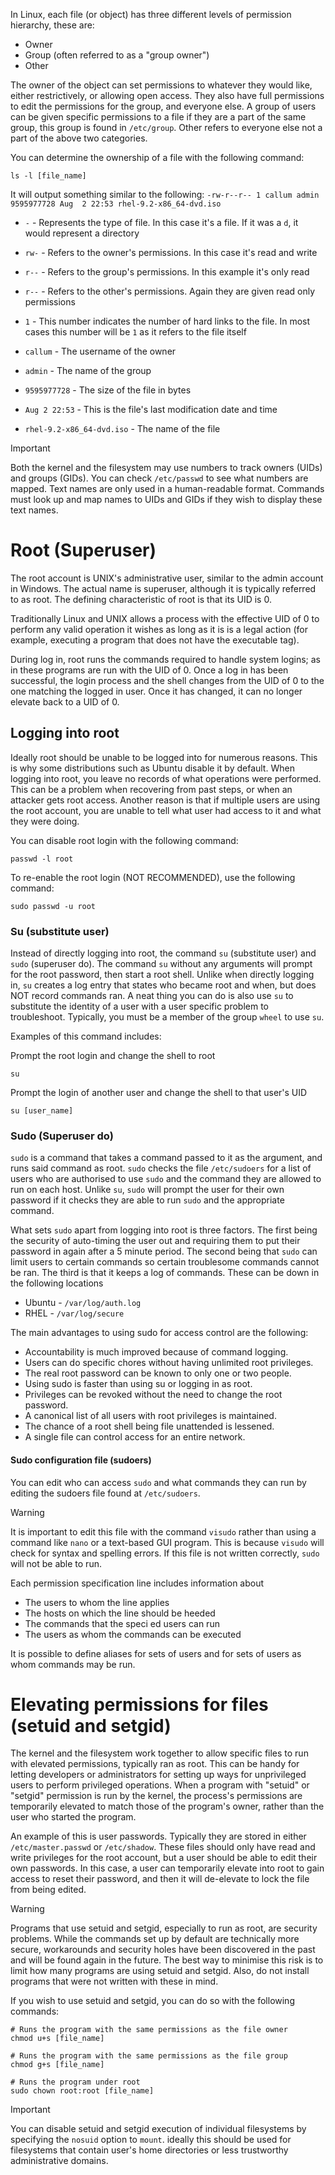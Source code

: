 In Linux, each file (or object) has three different levels of permission hierarchy, these are:
- Owner
- Group (often referred to as a "group owner")
- Other

The owner of the object can set permissions to whatever they would like, either restrictively, or allowing open access. They also have full permissions to edit the permissions for the group, and everyone else.
A group of users can be given specific permissions to a file if they are a part of the same group, this group is found in `/etc/group`.
Other refers to everyone else not a part of the above two categories. 

You can determine the ownership of a file with the following command:
```Shell
ls -l [file_name]
```

It will output something similar to the following:
`-rw-r--r-- 1 callum admin 9595977728 Aug  2 22:53 rhel-9.2-x86_64-dvd.iso`

- `-` - Represents the type of file. In this case it's a file. If it was a `d`, it would represent a directory
- `rw-` - Refers to the owner's permissions. In this case it's read and write
- `r--` - Refers to the group's permissions. In this example it's only read
- `r--` - Refers to the other's permissions. Again they are given read only permissions

- `1` - This number indicates the number of hard links to the file. In most cases this number will be `1` as it refers to the file itself
- `callum` - The username of the owner
- `admin` - The name of the group
- `9595977728` - The size of the file in bytes
- `Aug 2 22:53` - This is the file's last modification date and time
- `rhel-9.2-x86_64-dvd.iso` - The name of the file

>[!Important]
>Both the kernel and the filesystem may use numbers to track owners (UIDs) and groups (GIDs). You can check `/etc/passwd` to see what numbers are mapped.
>Text names are only used in a human-readable format. Commands must look up and map names to UIDs and GIDs if they wish to display these text names.

# Root (Superuser)

The root account is UNIX's administrative user, similar to the admin account in Windows. The actual name is superuser, although it is typically referred to as root. The defining characteristic of root is that its UID is 0.

Traditionally Linux and UNIX allows a process with the effective UID of 0 to perform any valid operation it wishes as long as it is is a legal action (for example, executing a program that does not have the executable tag).

During log in, root runs the commands required to handle system logins; as in these programs are run with the UID of 0. Once a log in has been successful, the login process and the shell changes from the UID of 0 to the one matching the logged in user. Once it has changed, it can no longer elevate back to a UID of 0. 

## Logging into root

Ideally root should be unable to be logged into for numerous reasons. This is why some distributions such as Ubuntu disable it by default.
When logging into root, you leave no records of what operations were performed. This can be a problem when recovering from past steps, or when an attacker gets root access. Another reason is that if multiple users are using the root account, you are unable to tell what user had access to it and what they were doing.

You can disable root login with the following command:
```Shell
passwd -l root
```

To re-enable the root login (NOT RECOMMENDED), use the following command:
```Shell
sudo passwd -u root
```

### Su (substitute user)

Instead of directly logging into root, the command `su` (substitute user) and `sudo` (superuser do). The command `su` without any arguments will prompt for the root password, then start a root shell. Unlike when directly logging in, `su` creates a log entry that states who became root and when, but does NOT record commands ran. A neat thing you can do is also use `su` to substitute the identity of a user with a user specific problem to troubleshoot. Typically, you must be a member of the group `wheel` to use `su`.

Examples of this command includes:

Prompt the root login and change the shell to root
```Shell
su
```

Prompt the login of another user and change the shell to that user's UID
```Shell
su [user_name]
```
### Sudo (Superuser do)

`sudo`  is a command that takes a command passed to it as the argument, and runs said command as root.
`sudo` checks the file `/etc/sudoers` for a list of users who are authorised to use `sudo` and the command they are allowed to run on each host. Unlike `su`, `sudo` will prompt the user for their own password if it checks they are able to run `sudo` and the appropriate command.

What sets `sudo` apart from logging into root is three factors. The first being the security of auto-timing the user out and requiring them to put their password in again after a 5 minute period. The second being that `sudo` can limit users to certain commands so certain troublesome commands cannot be ran. The third is that it keeps a log of commands. These can be down in the following locations

- Ubuntu - `/var/log/auth.log`
- RHEL - `/var/log/secure`

The main advantages to using sudo for access control are the following:
- Accountability is much improved because of command logging.
- Users can do specific chores without having unlimited root privileges.
- The real root password can be known to only one or two people.
- Using sudo is faster than using su or logging in as root.
- Privileges can be revoked without the need to change the root password.
- A canonical list of all users with root privileges is maintained.
- The chance of a root shell being file unattended is lessened.
- A single file can control access for an entire network.
#### Sudo configuration file (sudoers)

You can edit who can access `sudo` and what commands they can run by editing the sudoers file found at `/etc/sudoers`.

>[!Warning]
>It is important to edit this file with the command `visudo` rather than using a command like `nano` or a text-based GUI program. This is because `visudo` will check for syntax and spelling errors. If this file is not written correctly, `sudo` will not be able to run.

Each permission specification line includes information about
- The users to whom the line applies
- The hosts on which the line should be heeded
- The commands that the speci ed users can run
- The users as whom the commands can be executed

It is possible to define aliases for sets of users and for sets of users as whom commands may be run.
# Elevating permissions for files (setuid and setgid)

The kernel and the filesystem work together to allow specific files to run with elevated permissions, typically ran as root. This can be handy for letting developers or administrators for setting up ways for unprivileged users to perform privileged operations. When a program with "setuid" or "setgid" permission is run by the kernel, the process's permissions are temporarily elevated to match those of the program's owner, rather than the user who started the program.

An example of this is user passwords. Typically they are stored in either `/etc/master.passwd` or `/etc/shadow`.  These files should only have read and write privileges for the root account, but a user should be able to edit their own passwords. In this case, a user can temporarily elevate into root to gain access to reset their password, and then it will de-elevate to lock the file from being edited.

>[!Warning]
>Programs that use setuid and setgid, especially to run as root, are security problems. While the commands set up by default are technically more secure, workarounds and security holes have been discovered in the past and will be found again in the future.
>The best way to minimise this risk is to limit how many programs are using setuid and setgid. Also, do not install programs that were not written with these in mind.

If you wish to use setuid and setgid, you can do so with the following commands:

```Shell
# Runs the program with the same permissions as the file owner
chmod u+s [file_name]
```

```Shell
# Runs the program with the same permissions as the file group
chmod g+s [file_name]
```

```Shell
# Runs the program under root
sudo chown root:root [file_name]
```

>[!Important]
>You can disable setuid and setgid execution of individual filesystems by specifying the `nosuid` option to `mount`. ideally this should be used for filesystems that contain user's home directories or less trustworthy administrative domains.


